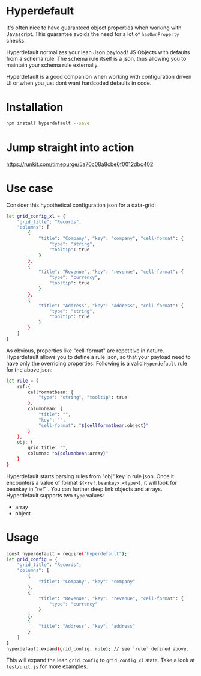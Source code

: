 
# Hyperdefault

It's often nice to have guaranteed object properties when working with Javascript. This guarantee avoids the need for a lot of `hasOwnProperty` checks.

Hyperdefault normalizes your lean Json payload/ JS Objects with defaults from a schema rule. The schema rule itself is a json, thus allowing you to maintain your schema rule externally.

Hyperdefault is a good companion when working with configuration driven UI or when you just dont want hardcoded defaults in code.

# Installation
```sh
npm install hyperdefault --save
```

# Jump straight into action
https://runkit.com/timepurge/5a70c08a8cbe6f0012dbc402

# Use case
Consider this hypothetical configuration json for a data-grid:
```sh
let grid_config_xl = { 
    "grid_title": "Records", 
    "columns": [
        { 
            "title": "Company", "key": "company", "cell-format": { 
                "type": "string", 
                "tooltip": true
            } 
        },
        { 
            "title": "Revenue", "key": "revenue", "cell-format": { 
                "type": "currency", 
                "tooltip": true 
            }
        }, 
        { 
            "title": "Address", "key": "address", "cell-format": { 
                "type": "string", 
                "tooltip": true 
            }
        }
    ]
} 
```

As obvious, properties like "cell-format" are repetitive in nature. Hyperdefault allows you to define a rule json, so that your payload need to have only the overriding properties.
Following is a valid `Hyperdefault` rule for the above json:
```sh
let rule = { 
    ref:{
        cellformatbean: { 
            "type": "string", "tooltip": true 
        }, 
        columnbean: { 
            "title": "", 
            "key": "", 
            "cell-format": "${cellformatbean:object}" 
        }
    },
    obj: { 
        grid_title: "", 
        columns: "${columnbean:array}" 
    }
} 
```
Hyperdefault starts parsing rules from "obj" key in rule json. Once it encounters a value of format `${<ref.beankey>:<type>}`, it will look for beankey in "ref" . You can further deep link objects and arrays. Hyperdefault supports two `type` values:
  - array
  - object

# Usage
```sh
const hyperdefault = require("hyperdefault");
let grid_config = { 
    "grid_title": "Records", 
    "columns": [
        { 
            "title": "Company", "key": "company"
        },
        { 
            "title": "Revenue", "key": "revenue", "cell-format": { 
                "type": "currency"
            }
        }, 
        { 
            "title": "Address", "key": "address"
        }
    ]
}
hyperdefault.expand(grid_config, rule); // see `rule` defined above.
```

This will expand the lean `grid_config` to `grid_config_xl` state. 
Take a look at `test/unit.js` for more examples.
